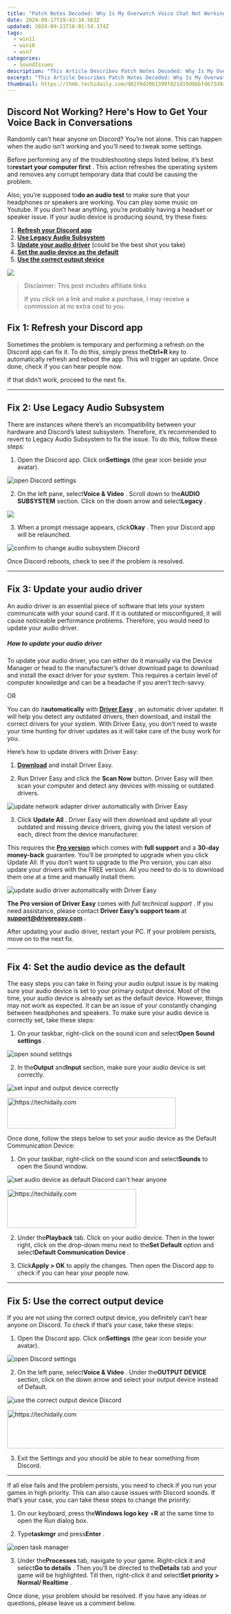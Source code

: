 ```yaml
---
title: "Patch Notes Decoded: Why Is My Overwatch Voice Chat Not Working?"
date: 2024-09-17T19:43:34.563Z
updated: 2024-09-21T18:01:54.374Z
tags:
  - win11
  - win10
  - win7
categories:
  - SoundIssues
description: "This Article Describes Patch Notes Decoded: Why Is My Overwatch Voice Chat Not Working?"
excerpt: "This Article Describes Patch Notes Decoded: Why Is My Overwatch Voice Chat Not Working?"
thumbnail: https://thmb.techidaily.com/d02f0d2061399f021d19d9bbfd673d9a86e50237396b8522657b45e5482dbe37.jpg
---
```


## Discord Not Working? Here's How to Get Your Voice Back in Conversations

Randomly can’t hear anyone on Discord? You’re not alone. This can happen when the audio isn’t working and you’ll need to tweak some settings.

 Before performing any of the troubleshooting steps listed below, it’s best to**restart your computer first** . This action refreshes the operating system and removes any corrupt temporary data that could be causing the problem.

 Also, you’re supposed to**do an audio test** to make sure that your headphones or speakers are working. You can play some music on Youtube. If you don’t hear anything, you’re probably having a headset or speaker issue. If your audio device is producing sound, try these fixes:

1. **[Refresh your Discord app](https://tools.techidaily.com/drivereasy/download/)**
2. **[Use Legacy Audio Subsystem](https://tools.techidaily.com/drivereasy/download/)**
3. **[Update your audio driver](https://tools.techidaily.com/drivereasy/download/)**  (could be the best shot you take)
4. **[Set the audio device as the default](https://tools.techidaily.com/drivereasy/download/)**
5. **[Use the correct output device](https://tools.techidaily.com/drivereasy/download/)**

![](https://images.drivereasy.com/wp-content/uploads/2020/12/how-to-fix-cant-hear-anyone-on-Discord-1200x396.png)

>  Disclaimer: This post includes affiliate links
>
>  If you click on a link and make a purchase, I may receive a commission at no extra cost to you.
>

## Fix 1: Refresh your Discord app

 Sometimes the problem is temporary and performing a refresh on the Discord app can fix it. To do this, simply press the**Ctrl+R** key to automatically refresh and reboot the app. This will trigger an update. Once done, check if you can hear people now.

If that didn’t work, proceed to the next fix.

---

## Fix 2: Use Legacy Audio Subsystem

 There are instances where there’s an incompatibility between your hardware and Discord’s latest subsystem. Therefore, it’s recommended to revert to Legacy Audio Subsystem to fix the issue. To do this, follow these steps:

 1) Open the Discord app. Click on**Settings** (the gear icon beside your avatar).  
  
![open Discord settings](https://images.drivereasy.com/wp-content/uploads/2020/12/Discord-settings.jpg)

 2) On the left pane, select**Voice & Video** . Scroll down to the**AUDIO SUBSYSTEM** section. Click on the down arrow and select**Legacy** .  
  
![](https://images.drivereasy.com/wp-content/uploads/2020/12/Discord-AUDIO-SUBSYSTEM-Legacy.jpg)

 3) When a prompt message appears, click**Okay** . Then your Discord app will be relaunched.

![confirm to change audio subsystem Discord](https://images.drivereasy.com/wp-content/uploads/2020/12/confirm-to-change-audio-subsystem.jpg)

Once Discord reboots, check to see if the problem is resolved.

---

## Fix 3: Update your audio driver

 An audio driver is an essential piece of software that lets your system communicate with your sound card. If it is outdated or misconfigured, it will cause noticeable performance problems. Therefore, you would need to update your audio driver.

##### How to update your audio driver

 To update your audio driver, you can either do it manually via the Device Manager or head to the manufacturer’s driver download page to download and install the exact driver for your system. This requires a certain level of computer knowledge and can be a headache if you aren’t tech-savvy.

OR

 You can do it**automatically** with **[Driver Easy](https://tools.techidaily.com/drivereasy/download/)**  , an automatic driver updater. It will help you detect any outdated drivers, then download, and install the correct drivers for your system. With Driver Easy, you don’t need to waste your time hunting for driver updates as it will take care of the busy work for you.

Here’s how to update drivers with Driver Easy:

 1) **[Download](https://tools.techidaily.com/drivereasy/download/)**  and install Driver Easy.

 2) Run Driver Easy and click the **Scan Now** button. Driver Easy will then scan your computer and detect any devices with missing or outdated drivers.

![update network adapter driver automatically with Driver Easy](https://images.drivereasy.com/wp-content/uploads/2020/11/Scan-now-1.jpg)

 3) Click **Update All** . Driver Easy will then download and update all your outdated and missing device drivers, giving you the latest version of each, direct from the device manufacturer.

 This requires the **[Pro version](https://tools.techidaily.com/drivereasy/download/)**  which comes with **full support**  and a **30-day money-back**  guarantee. You’ll be prompted to upgrade when you click Update All. If you don’t want to upgrade to the Pro version, you can also update your drivers with the FREE version. All you need to do is to download them one at a time and manually install them.

![update audio driver automatically with Driver Easy](https://images.drivereasy.com/wp-content/uploads/2020/12/update-audio-driver-automatically-with-Driver-Easy.png)

**The Pro version of Driver Easy** comes with _full technical support_ . If you need assistance, please contact **Driver Easy’s support team** at **[support@drivereasy.com](https://tools.techidaily.com/drivereasy/download/) .**

 After updating your audio driver, restart your PC. If your problem persists, move on to the next fix.

---

## Fix 4: Set the audio device as the default

 The easy steps you can take in fixing your audio output issue is by making sure your audio device is set to your primary output device. Most of the time, your audio device is already set as the default device. However, things may not work as expected. It can be an issue of your constantly changing between headphones and speakers. To make sure your audio device is correctly set, take these steps:

 1) On your taskbar, right-click on the sound icon and select**Open Sound settings** .  
  
![open sound setitngs](https://images.drivereasy.com/wp-content/uploads/2020/12/open-sound-settings.jpg)

 2) In the**Output** and**Input** section, make sure your audio device is set correctly.  
  
![set input and output device correctly](https://images.drivereasy.com/wp-content/uploads/2020/12/input-and-output-device.png)

<!-- affiliate ads begin -->
<a href="https://aligracehair.sjv.io/c/5597632/2135373/19272" target="_top" id="2135373">
  <img src="//a.impactradius-go.com/display-ad/19272-2135373" border="0" alt="https://techidaily.com" width="392" height="72"/>
</a>
<img height="0" width="0" src="https://aligracehair.sjv.io/i/5597632/2135373/19272" style="position:absolute;visibility:hidden;" border="0" />
<!-- affiliate ads end -->

 Once done, follow the steps below to set your audio device as the Default Communication Device:

 1) On your taskbar, right-click on the sound icon and select**Sounds** to open the Sound window.  
  
![set audio device as default Discord can't hear anyone](https://images.drivereasy.com/wp-content/uploads/2020/12/click-on-Sounds.png)

<!-- affiliate ads begin -->
<a href="https://laganoo.pxf.io/c/5597632/1528693/16446" target="_top" id="1528693">
  <img src="//a.impactradius-go.com/display-ad/16446-1528693" border="0" alt="https://techidaily.com" width="300" height="90"/>
</a>
<img height="0" width="0" src="https://laganoo.pxf.io/i/5597632/1528693/16446" style="position:absolute;visibility:hidden;" border="0" />
<!-- affiliate ads end -->

 2) Under the**Playback** tab. Click on your audio device. Then in the lower right, click on the drop-down menu next to the**Set Default** option and select**Default Communication Device** .

 3) Click**Apply > OK** to apply the changes. Then open the Discord app to check if you can hear your people now.

---

## Fix 5: Use the correct output device

 If you are not using the correct output device, you definitely can’t hear anyone on Discord. To check if that’s your case, take these steps:

 1) Open the Discord app. Click on**Settings** (the gear icon beside your avatar).  
  
![open Discord settings](https://images.drivereasy.com/wp-content/uploads/2020/12/Discord-settings-1.jpg)

 2) On the left pane, select**Voice & Video** . Under the**OUTPUT DEVICE** section, click on the down arrow and select your output device instead of Default.

![use the correct output device Discord](https://images.drivereasy.com/wp-content/uploads/2020/12/use-the-correct-output-device.png)

<!-- affiliate ads begin -->
<a href="https://bluettieu.pxf.io/c/5597632/2141676/17091" target="_top" id="2141676">
  <img src="//a.impactradius-go.com/display-ad/17091-2141676" border="0" alt="https://techidaily.com" width="728" height="90"/>
</a>
<img height="0" width="0" src="https://bluettieu.pxf.io/i/5597632/2141676/17091" style="position:absolute;visibility:hidden;" border="0" />
<!-- affiliate ads end -->

 3) Exit the Settings and you should be able to hear something from Discord.

---

 If all else fails and the problem persists, you need to check if you run your games in high priority. This can also cause issues with Discord sounds. If that’s your case, you can take these steps to change the priority:

 1) On our keyboard, press the**Windows logo key** +**R** at the same time to open the Run dialog box.

 2) Type**taskmgr** and press**Enter** .

![open task manager](https://images.drivereasy.com/wp-content/uploads/2020/10/open-task-manager.jpg)

 3) Under the**Processes** tab, navigate to your game. Right-click it and select**Go to details** . Then you’ll be directed to the**Details** tab and your game will be highlighted. Till then, right-click it and select**Set priority > Normal/ Realtime** .

 Once done, your problem should be resolved. If you have any ideas or questions, please leave us a comment below.

<ins class="adsbygoogle"
     style="display:block"
     data-ad-format="autorelaxed"
     data-ad-client="ca-pub-7571918770474297"
     data-ad-slot="1223367746"></ins>

<ins class="adsbygoogle"
     style="display:block"
     data-ad-client="ca-pub-7571918770474297"
     data-ad-slot="8358498916"
     data-ad-format="auto"
     data-full-width-responsive="true"></ins>



